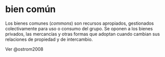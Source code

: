 # bien común

Los bienes comunes (*commons*) son recursos apropiados, gestionados colectivamente para uso o consumo del grupo. Se oponen a los bienes privados, las mercancías y otras formas que adoptan cuando cambian sus relaciones de propiedad y de intercambio.

Ver @ostrom2008
